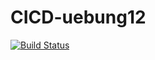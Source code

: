 # CICD-uebung12

[![Build Status](https://cloud.drone.io/api/badges/Burak-37/CICD-uebung12/status.svg)](https://cloud.drone.io/Burak37/CICD-uebung12)
